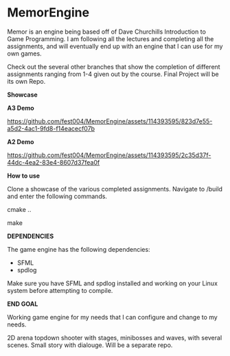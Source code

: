 # MemorEngine

Memor is an engine being based off of Dave Churchills Introduction to Game Programming. I am following all the lectures and completing all the assignments, and will eventually end up with an engine that I can use for my own games. 

Check out the several other branches that show the completion of different assignments ranging from 1-4 given out by the course. Final Project will be its own Repo. 

**Showcase**


**A3 Demo**


https://github.com/fest004/MemorEngine/assets/114393595/823d7e55-a5d2-4ac1-9fd8-f14eacecf07b


**A2 Demo**

https://github.com/fest004/MemorEngine/assets/114393595/2c35d37f-44dc-4ea2-83e4-8607d37fea0f


**How to use**

Clone a showcase of the various completed assignments. Navigate to /build and enter the following commands. 

cmake ..

make

**DEPENDENCIES**

The game engine has the following dependencies:

- SFML
- spdlog

Make sure you have SFML and spdlog installed and working on your Linux system before attempting to compile. 

**END GOAL**

Working game engine for my needs that I can configure and change to my needs. 


2D arena topdown shooter with stages, minibosses and waves, with several scenes. Small story with dialouge. Will be a separate repo. 
